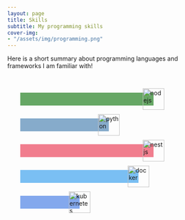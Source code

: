 ```yaml
---
layout: page
title: Skills
subtitle: My programming skills
cover-img:
- "/assets/img/programming.png"
---
```


Here is a short summary about programming languages and frameworks I am familiar with!


<style>
/* Make sure that padding behaves as expected */
* {box-sizing:border-box}

/* Container for skill bars */
.skillContainer {
  padding: 30px;
}

/* skill bars */
.skillBar {
  width: 100%; /* Full width */
  padding-right: 0px;
  padding-left: 0px;
  height: 50px;
  margin-bottom:10px;
  display: flex;
  flex-direction: row;
}

.skills {
  height: 30px;
  text-align: right; /* Right-align text */
  padding-right: 0px;
  margin: 0px;
  z-index: 10;
  opacity: 0.6;
  margin-top: 10px; /* Add top padding */
  margin-bottom: 10px; /* Add bottom padding */
  color: white; /* White text color */
  cursor: pointer;
}
.skills:hover {
  opacity: 1;
}

.skillIcon {
  cursor: pointer;
  object-fit: contain;
  margin: 0px;
  z-index: 20;
  margin-left: -25px;
  height: 100%;
}

.skillExplanation {
  padding: 0 18px;
  display: none;
  overflow: hidden;
  background-color: #f1f1f1;
  max-height: 0;
  transition: max-height 0.2s ease-out;
}

.nodejs {width: 90%; background-color: #026e00;} 
.python {width: 60%; background-color: #3776ab;} 
.nestjs {width: 90%; background-color: #ea2845;} 
.docker {width: 80%; background-color: #2496ed;} 
.kubernetes {width: 40%; background-color: #3371e3;} 
</style>
<script>
var coll = document.getElementsByClassName("skillBar");
var i;

for (i = 0; i < coll.length; i++) {
  coll[i].addEventListener("click", function() {
    var content = this.nextElementSibling;
    if (content.style.maxHeight){
      content.style.maxHeight = null;
    } else {
      content.style.maxHeight = content.scrollHeight + "px";
    }
  });
}
</script>
<div class="skillContainer">
  <div class="skillBar">
    <div class="skills nodejs"></div>
    <img alt="nodejs" width="50" height="50" class="skillIcon" src="https://github.com/nero408/nero408.github.io/raw/master/assets/img/skills/nodejs.jpg">
  </div>
  <div class="skillExplanation">
  <p>Lorem ipsum...</p>
  </div>

  <div class="skillBar">
    <div class="skills python"></div><img alt="python" width="50" height="50" class="skillIcon" src="https://github.com/nero408/nero408.github.io/raw/master/assets/img/skills/python.png">
  </div>

  <div class="skillBar">
    <div class="skills nestjs"></div><img alt="nestjs" width="50" height="50" class="skillIcon" src="https://github.com/nero408/nero408.github.io/raw/master/assets/img/skills/nestjs.svg">
  </div>

  <div class="skillBar">
    <div class="skills docker"></div><img alt="docker" width="50" height="50" class="skillIcon" src="https://github.com/nero408/nero408.github.io/raw/master/assets/img/skills/docker.png">
  </div>

  <div class="skillBar">
    <div class="skills kubernetes"></div><img alt="kubernetes" width="50" height="50" class="skillIcon" src="https://github.com/nero408/nero408.github.io/raw/master/assets/img/skills/kubernetes.png">
  </div>
</div>



